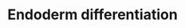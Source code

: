 ---
annotations:
- id: PW:0000004
  parent: regulatory pathway
  type: Pathway Ontology
  value: regulatory pathway
authors:
- Mkutmon
- Susan
- Eweitz
description: 'Model depicting endoderm specification based on the literature and highly
  enriched gene expression profiles via comparison across dozens of independent induced
  and embryonic pluripotent stem cell lines, following differentiation to multiple
  lineages (ectoderm, mesoderm, endoderm, embryoid body). The underlying genomic data
  can be obtained from:  https://www.synapse.org/#!Synapse:syn1773109'
last-edited: 2021-05-21
organisms:
- Bos taurus
redirect_from:
- /index.php/Pathway:WP3240
- /instance/WP3240
- /instance/WP3240_r117507
revision: r117507
schema-jsonld:
- '@context': https://schema.org/
  '@id': https://wikipathways.github.io/pathways/WP3240.html
  '@type': Dataset
  creator:
    '@type': Organization
    name: WikiPathways
  description: 'Model depicting endoderm specification based on the literature and
    highly enriched gene expression profiles via comparison across dozens of independent
    induced and embryonic pluripotent stem cell lines, following differentiation to
    multiple lineages (ectoderm, mesoderm, endoderm, embryoid body). The underlying
    genomic data can be obtained from:  https://www.synapse.org/#!Synapse:syn1773109'
  keywords:
  - APC
  - APP
  - BMP7
  - BMPR-IA
  - BPTF
  - CAND1
  - CDC73
  - CER1
  - CTNNB1
  - CTR9
  - DAB2
  - DKK1
  - DUSP2
  - DUSP4
  - DUSP5
  - ELAVL1
  - EOMES
  - EPB41L5
  - EXT1
  - EZH2
  - FOXA1
  - FOXA2
  - FOXH1
  - GATA4
  - GATA6
  - GDF3
  - GR-A
  - HHEX
  - HOXA1
  - HOXC11
  - JARID2
  - LAMC1
  - LEF1
  - LEO1
  - MAP2K3
  - MIXL1
  - NANOG
  - NKX2-1
  - NODAL
  - NOG
  - NOTCH1
  - ONECUT1
  - OTX2
  - PABPC1
  - PAF1
  - PAX9
  - POU5F1
  - PRDM14
  - PTHLH
  - RAB38
  - RTF1
  - SFRP1
  - SIAH2
  - SMAD2
  - SMAD3
  - SMAD4
  - SOX17
  - SOX2
  - SOX7
  - STAT1
  - TBX21
  - TCF7
  - TGFB1
  - TNRC6C
  - WNT3
  - WNT8A
  - bta-mir-141
  - bta-mir-375
  license: CC0
  name: Endoderm differentiation
seo: CreativeWork
title: Endoderm differentiation
wpid: WP3240
---